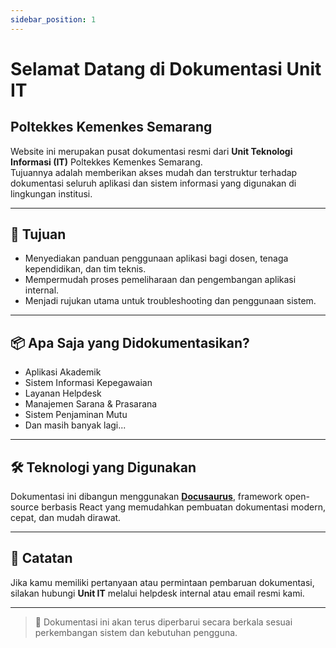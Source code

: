 ```yaml
---
sidebar_position: 1
---
```


# Selamat Datang di Dokumentasi Unit IT  
## Poltekkes Kemenkes Semarang

Website ini merupakan pusat dokumentasi resmi dari **Unit Teknologi Informasi (IT)** Poltekkes Kemenkes Semarang.  
Tujuannya adalah memberikan akses mudah dan terstruktur terhadap dokumentasi seluruh aplikasi dan sistem informasi yang digunakan di lingkungan institusi.

---

## 🎯 Tujuan

- Menyediakan panduan penggunaan aplikasi bagi dosen, tenaga kependidikan, dan tim teknis.
- Mempermudah proses pemeliharaan dan pengembangan aplikasi internal.
- Menjadi rujukan utama untuk troubleshooting dan penggunaan sistem.

---

## 📦 Apa Saja yang Didokumentasikan?

- Aplikasi Akademik
- Sistem Informasi Kepegawaian
- Layanan Helpdesk
- Manajemen Sarana & Prasarana
- Sistem Penjaminan Mutu
- Dan masih banyak lagi...

---

## 🛠️ Teknologi yang Digunakan

Dokumentasi ini dibangun menggunakan **[Docusaurus](https://docusaurus.io/)**, framework open-source berbasis React yang memudahkan pembuatan dokumentasi modern, cepat, dan mudah dirawat.

---

## 📌 Catatan

Jika kamu memiliki pertanyaan atau permintaan pembaruan dokumentasi, silakan hubungi **Unit IT** melalui helpdesk internal atau email resmi kami.

---

> 🧩 Dokumentasi ini akan terus diperbarui secara berkala sesuai perkembangan sistem dan kebutuhan pengguna.

